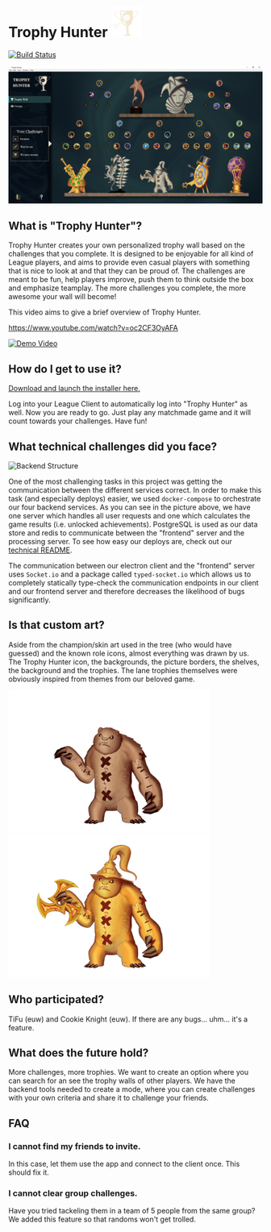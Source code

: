 # Trophy Hunter <img src="/examples/logo.png" width="60" height="60">
[![Build Status](https://travis-ci.com/TiFu/riot-api-challenge-2018.svg?token=3VvqnLpe2ibJHC5uy4EV&branch=master)](https://travis-ci.com/TiFu/riot-api-challenge-2018)

![Example Trophy Wall](./examples/wall_semi_cleared.png)

## What is "Trophy Hunter"?
Trophy Hunter creates your own personalized trophy wall based on the challenges that you complete. It is designed to be enjoyable for all kind of League players, and aims to provide even casual players with something that is nice to look at and that they can be proud of.
The challenges are meant to be fun, help players improve, push them to think outside the box and emphasize teamplay. The more challenges you complete, the more awesome your wall will become!

This video aims to give a brief overview of Trophy Hunter.

https://www.youtube.com/watch?v=oc2CF3OyAFA

[![Demo Video](https://img.youtube.com/vi/oc2CF3OyAFA/0.jpg)](https://www.youtube.com/watch?v=oc2CF3OyAFA)

## How do I get to use it?

[Download and launch the installer here.](https://github.com/TiFu/riot-api-challenge-2018/releases)

Log into your League Client to automatically log into "Trophy Hunter" as well. Now you are ready to go. Just play any matchmade game and it will count towards your challenges. Have fun!

## What technical challenges did you face?

![Backend Structure](https://raw.githubusercontent.com/TiFu/riot-api-challenge-2018/master/examples/overview.png)

One of the most challenging tasks in this project was getting the communication between 
the different services correct. In order to make this task (and especially deploys) easier,
we used `docker-compose` to orchestrate our four backend services. As you can see in the picture
above, we have one server which handles all user requests and one which calculates
the game results (i.e. unlocked achievements). PostgreSQL is used as our data store and redis to communicate
between the "frontend" server and the processing server. To see how easy our deploys are,
check out our [technical README](./scripts/README.md).

The communication between our electron client and the "frontend" server uses `Socket.io` and a package
called `typed-socket.io` which allows us to completely statically type-check the communication endpoints
in our client and our frontend server and therefore decreases the likelihood of bugs significantly.


## Is that custom art?
Aside from the champion/skin art used in the tree (who would have guessed) and the known role icons, almost everything was drawn by us. The Trophy Hunter icon, the backgrounds, the picture borders, the shelves, the background and the trophies. The lane trophies themselves were obviously inspired from themes from our beloved game.

<img src="/examples/Midlane_Trophy_1.png" width="400" height="283"> <img src="/examples/Midlane_Trophy_4.png" width="400" height="283">

## Who participated?
TiFu (euw) and Cookie Knight (euw). If there are any bugs... uhm... it's a feature.

## What does the future hold?
More challenges, more trophies. We want to create an option where you can search for an see the trophy walls of other players. We have the backend tools needed to create a mode, where you can create challenges with your own criteria and share it to challenge your friends.


## FAQ

### I cannot find my friends to invite.
In this case, let them use the app and connect to the client once. This should fix it.

### I cannot clear group challenges.
Have you tried tackeling them in a team of 5 people from the same group? We added this feature so that randoms won't get trolled.
